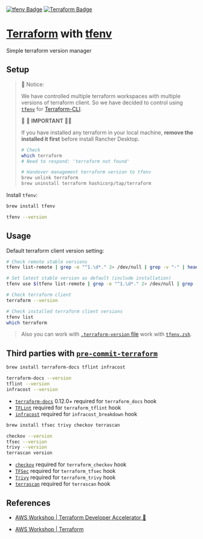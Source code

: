 <!-- https://badges.pages.dev/ -->
<!-- https://ileriayo.github.io/markdown-badges/#markdown-badges -->
[![tfenv Badge](https://img.shields.io/badge/tfenv-0B3D8D?style=flat&logo=terraform&logoColor=green)][Page-TfEnv]
[![Terraform Badge](https://img.shields.io/badge/terraform-%235835CC.svg?style=Flat&logo=terraform&logoColor=white)][Page-TF]

[Page-TfEnv]: https://github.com/tfutils/tfenv?tab=readme-ov-file#installation
[Page-TF]: https://developer.hashicorp.com/terraform/downloads?product_intent=terraform

# [Terraform][Page-TF] with [tfenv][Page-TfEnv]

Simple terraform version manager

## Setup

> 📌 Notice:
>
> We have controlled multiple terraform workspaces with multiple versions of terraform client.
> So we have decided to control using [`tfenv`][Page-TfEnv] for [Terraform-CLI][Page-TF].
>
> 🚨 🚨 **IMPORTANT** 🚨🚨
>
> If you have installed any terraform in your local machine,
> **remove the installed it first** before install Rancher Desktop.
>
> ```bash
> # Check
> which terraform
> # Need to respond: 'terraform not found'
>
> # Handover management terraform version to tfenv
> brew unlink terraform
> brew uninstall terraform hashicorp/tap/terraform
> ```

Install `tfenv`:

```bash
brew install tfenv

tfenv --version
```

## Usage

Default terraform client version setting:

```bash
# Check remote stable versions
tfenv list-remote | grep -e "^1.\d*." 2> /dev/null | grep -v "-" | head -n 7

# Set latest stable version as default (include installation)
tfenv use $(tfenv list-remote | grep -e "^1.\d*." 2> /dev/null | grep -v "-" | head -n 1)

# Check terraform client
terraform --version

# Check installed terraform client versions
tfenv list
which terraform
```

> Also you can work with [`.terraform-version` file](https://github.com/tfutils/tfenv?tab=readme-ov-file#terraform-version)
> work with [`tfenv.zsh`](../.zshrc-block/tfenv.zsh).

## Third parties with [`pre-commit-terraform`](https://github.com/antonbabenko/pre-commit-terraform?tab=readme-ov-file#how-to-install)

```bash
brew install terraform-docs tflint infracost

terraform-docs --version
tflint --version
infracost --version
```

- [`terraform-docs`][terraform-docs repo] 0.12.0+ required for `terraform_docs` hook
- [`TFLint`][tflint repo] required for `terraform_tflint` hook
- [`infracost`][infracost repo] required for `infracost_breakdown` hook

```bash
brew install tfsec trivy checkov terrascan

checkov --version
tfsec --version
trivy --version
terrascan version
```

- [`checkov`][checkov repo] required for `terraform_checkov` hook
- [`TFSec`][tfsec repo] required for `terraform_tfsec` hook
- [`Trivy`][trivy repo] required for `terraform_trivy` hook
- [`terrascan`][terrascan repo] required for `terrascan` hook

<!-- Tools links -->
[terraform-docs repo]: https://github.com/terraform-docs/terraform-docs
[tflint repo]: https://github.com/terraform-linters/tflint
[infracost repo]: https://github.com/infracost/infracost
[checkov repo]: https://github.com/bridgecrewio/checkov
[tfsec repo]: https://github.com/aquasecurity/tfsec
[trivy repo]: https://github.com/aquasecurity/trivy
[terrascan repo]: https://github.com/tenable/terrascan

## References

- [AWS Workshop | Terraform Developer Accelerator 🚀](https://catalog.workshops.aws/terraform-developer-accelerator/en-US)

- [AWS Workshop | Terraform](https://workshops.aws/categories/Terraform)
